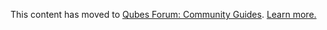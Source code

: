 This content has moved to [Qubes Forum: Community Guides](https://forum.qubes-os.org/t/troubleshooting-default-applications/19019). [Learn more.](https://forum.qubes-os.org/t/announcement-qubes-community-project-has-been-migrated-to-the-forum/20367/)
